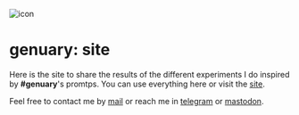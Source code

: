 ![icon](https://gitlab.com/azarte/genuary/-/raw/themoststable/public/assets/img/logo_64.png)

# genuary: site

Here is the site to share the results of the different experiments I do inspired by **#genuary**'s promtps.
You can use everything here or visit the [site]("https://azarte.gitlab.io/genuary").  

Feel free to contact me by [mail](mailto:rodrigovalla@protonmail.ch) or reach me in
[telegram](https://t.me/rvalla) or [mastodon](https://fosstodon.org/@rvalla).
